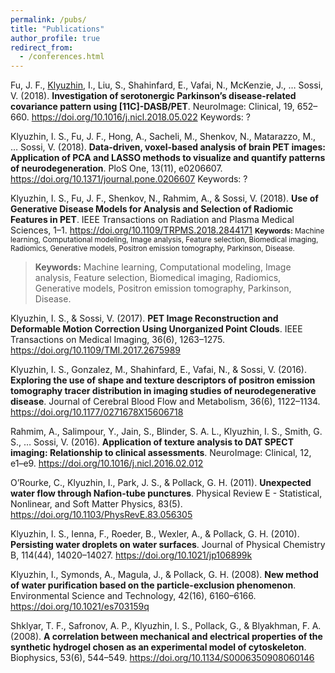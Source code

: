 ```yaml
---
permalink: /pubs/
title: "Publications"
author_profile: true
redirect_from:
  - /conferences.html
---
```


Fu, J. F., <u>Klyuzhin</u>, I., Liu, S., Shahinfard, E., Vafai, N., McKenzie, J., … Sossi, V. (2018). **Investigation of serotonergic Parkinson’s disease-related covariance pattern using [11C]-DASB/PET**. NeuroImage: Clinical, 19, 652–660. 
<https://doi.org/10.1016/j.nicl.2018.05.022>
Keywords: ?

Klyuzhin, I. S., Fu, J. F., Hong, A., Sacheli, M., Shenkov, N., Matarazzo, M., … Sossi, V. (2018). **Data-driven, voxel-based analysis of brain PET images: Application of PCA and LASSO methods to visualize and quantify patterns of neurodegeneration**. PloS One, 13(11), e0206607. 
https://doi.org/10.1371/journal.pone.0206607
Keywords: ?

Klyuzhin, I. S., Fu, J. F., Shenkov, N., Rahmim, A., & Sossi, V. (2018). **Use of Generative Disease Models for Analysis and Selection of Radiomic Features in PET**. IEEE Transactions on Radiation and Plasma Medical Sciences, 1–1. 
<https://doi.org/10.1109/TRPMS.2018.2844171>
<small>**Keywords:** Machine learning, Computational modeling, Image analysis, Feature selection, Biomedical imaging, Radiomics, Generative models, Positron emission tomography, Parkinson, Disease.</small>

>**Keywords:** Machine learning, Computational modeling, Image analysis, Feature selection, Biomedical imaging, Radiomics, Generative models, Positron emission tomography, Parkinson, Disease.

Klyuzhin, I. S., & Sossi, V. (2017). **PET Image Reconstruction and Deformable Motion Correction Using Unorganized Point Clouds**. IEEE Transactions on Medical Imaging, 36(6), 1263–1275. 
https://doi.org/10.1109/TMI.2017.2675989

Klyuzhin, I. S., Gonzalez, M., Shahinfard, E., Vafai, N., & Sossi, V. (2016). **Exploring the use of shape and texture descriptors of positron emission tomography tracer distribution in imaging studies of neurodegenerative disease**. Journal of Cerebral Blood Flow and Metabolism, 36(6), 1122–1134. 
https://doi.org/10.1177/0271678X15606718

Rahmim, A., Salimpour, Y., Jain, S., Blinder, S. A. L., Klyuzhin, I. S., Smith, G. S., … Sossi, V. (2016). **Application of texture analysis to DAT SPECT imaging: Relationship to clinical assessments**. NeuroImage: Clinical, 12, e1–e9. 
https://doi.org/10.1016/j.nicl.2016.02.012

O’Rourke, C., Klyuzhin, I., Park, J. S., & Pollack, G. H. (2011). **Unexpected water flow through Nafion-tube punctures**. Physical Review E - Statistical, Nonlinear, and Soft Matter Physics, 83(5). 
https://doi.org/10.1103/PhysRevE.83.056305

Klyuzhin, I. S., Ienna, F., Roeder, B., Wexler, A., & Pollack, G. H. (2010). **Persisting water droplets on water surfaces**. Journal of Physical Chemistry B, 114(44), 14020–14027. 
https://doi.org/10.1021/jp106899k

Klyuzhin, I., Symonds, A., Magula, J., & Pollack, G. H. (2008). **New method of water purification based on the particle-exclusion phenomenon**. Environmental Science and Technology, 42(16), 6160–6166. 
https://doi.org/10.1021/es703159q

Shklyar, T. F., Safronov, A. P., Klyuzhin, I. S., Pollack, G., & Blyakhman, F. A. (2008). **A correlation between mechanical and electrical properties of the synthetic hydrogel chosen as an experimental model of cytoskeleton**. Biophysics, 53(6), 544–549. 
https://doi.org/10.1134/S0006350908060146